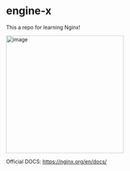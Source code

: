 # engine-x

This a repo for learning Nginx!


<img width="318" alt="image" src="https://user-images.githubusercontent.com/92887110/224251681-6f9a486c-cb96-44c2-81e0-a5587f4374dd.png">

Official DOCS: https://nginx.org/en/docs/
